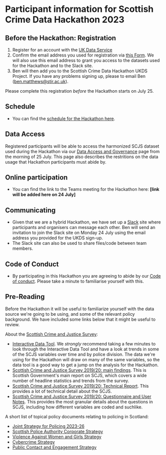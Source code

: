 # Participant information for Scottish Crime Data Hackathon 2023

## Before the Hackathon: Registration

1. Register for an account with the [UK Data Service](https://ukdataservice.ac.uk/)
2. Confirm the email address you used for registration via [this Form](https://forms.office.com/e/i1cx5L5cKN). We will also use this email address to grant you access to the datasets used for the Hackathon and to the Slack site.
3. Ben will then add you to the Scottish Crime Data Hackathon UKDS Project. If you have any problems signing up, please to email Ben (ben.matthews@stir.ac.uk).

Please complete this registration *before* the Hackathon starts on July 25.

## Schedule
- You can find the [schedule for the Hackathon here](https://github.com/benmatthewsed/sdch-2023-docs/blob/main/scdh_schedule.md).

## Data Access

Registered participants will be able to access the harmonized SCJS dataset used during the Hackathon via our [Data Access and Governance](https://github.com/benmatthewsed/sdch-2023-docs/blob/main/scdh_governance.md) page from the morning of 25 July. This page also describes the restritions on the data usage that Hackathon participants must abide by.


## Online participation

- You can find the link to the Teams meeting for the Hackathon here: **[link will be added here on 24 July]**

## Communicating
- Given that we are a hybrid Hackathon, we have set up a [Slack](https://slack.com/intl/en-gb/features) site where participants and organisers can message each other. Ben will send an invitation to join the Slack site on Monday 24 July using the email address you provided for the UKDS sign-up.
- The Slack site can also be used to share files/code between team members.


## Code of Conduct
- By participating in this Hackathon you are agreeing to abide by our [Code of conduct](https://github.com/benmatthewsed/sdch-2023-docs/blob/main/code_of_conduct.md). Please take a minute to familiarise yourself with this.
  

## Pre-Reading

Before the Hackathon it will be useful to familiarize yourself with the data source we're going to be using, and some of the relevant policy background. We have included some links below that it might be useful to review.

About the [Scottish Crime and Justice Survey](https://www.gov.scot/collections/scottish-crime-and-justice-survey/):
- [Interactive Data Tool](https://scotland.shinyapps.io/sg-scottish-crime-justice-survey/). We *strongly* recommend taking a few minutes to look through the Interactive Data Tool and have a look at trends in some of the SCJS variables over time and by police division. The data we're using for the Hackathon will draw on many of the same variables, so the data tool is a good way to get a jump on the analysis for the Hackathon.
- [Scottish Crime and Justice Survey 2019/20: main findings](https://www.gov.scot/publications/scottish-crime-justice-survey-2019-20-main-findings/). This is Scottish Government's main report on SCJS, which covers a wide number of headline statistics and trends from the survey.
- [Scottish Crime and Justice Survey 2019/20: Technical Report](https://www.gov.scot/binaries/content/documents/govscot/publications/statistics/2021/02/scottish-crime-and-justice-survey-2019-20-supplementary-documents/documents/scjs-2019-20---technical-report/scjs-2019-20---technical-report/govscot%3Adocument/2019_20%2BSCJS%2B-%2BTechnical%2BReport2.pdf). This provides a lot of technical detail about the SCJS.
- [Scottish Crime and Justice Survey 2019/20: Questionnaire and User Notes](https://www.gov.scot/binaries/content/documents/govscot/publications/statistics/2021/02/scottish-crime-and-justice-survey-2019-20-supplementary-documents/documents/scjs-2019-20---questionnaire/scjs-2019-20---questionnaire/govscot%3Adocument/SCJS%2B2019_20%2B-%2BQuestionnaire.pdf). This provides the most granular details about the questions in SCJS, including how different variables are coded and suchlike.

A short list of topical policy documents relating to policing in Scotland:
- [Joint Strategy for Policing 2023-26](https://www.spa.police.uk/spa-media/m3odwrfe/item-9-design-version-joint-strategy-for-policing-2023-26.pdf)
- [Scottish Police Authority Corporate Strategy](https://www.spa.police.uk/spa-media/piyfodtz/item-8-spa-corporate-strategy.pdf)
- [Violence Against Women and Girls Strategy](https://www.scotland.police.uk/spa-media/ofufdhff/violence-against-women-girls-strategy-v4.pdf)
- [Cybercrime Strategy](https://www.scotland.police.uk/spa-media/msbpuuud/cyber-strategy.pdf)
- [Public Contact and Engagement Strategy](https://www.scotland.police.uk/spa-media/qbyfwwyu/public-contact-and-engagement-strategy.pdf)
